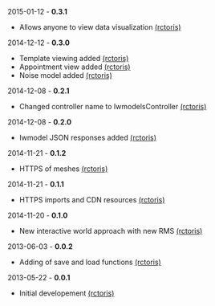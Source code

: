 2015-01-12 - **0.3.1**
 * Allows anyone to view data visualization [(rctoris)](https://github.com/rctoris/)

2014-12-12 - **0.3.0**
 * Template viewing added [(rctoris)](https://github.com/rctoris/)
 * Appointment view added [(rctoris)](https://github.com/rctoris/)
 * Noise model added [(rctoris)](https://github.com/rctoris/)

2014-12-08 - **0.2.1**
 * Changed controller name to IwmodelsController [(rctoris)](https://github.com/rctoris/)
 
 2014-12-08 - **0.2.0**
  * Iwmodel JSON responses added [(rctoris)](https://github.com/rctoris/)
 
2014-11-21 - **0.1.2**
 * HTTPS of meshes [(rctoris)](https://github.com/rctoris/)

2014-11-21 - **0.1.1**
 * HTTPS imports and CDN resources [(rctoris)](https://github.com/rctoris/)

2014-11-20 - **0.1.0**
 * New interactive world approach with new RMS [(rctoris)](https://github.com/rctoris/)

2013-06-03 - **0.0.2**
 * Adding of save and load functions [(rctoris)](https://github.com/rctoris/)

2013-05-22 - **0.0.1**
 * Initial developement [(rctoris)](https://github.com/rctoris/)
